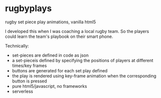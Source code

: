 # rugbyplays
rugby set piece play animations, vanilla html5

I developed this when I was coaching a local rugby team. 
So the players could learn the team's playbook on their smart phone.

Technically:

- set-pieces are defined in code as json
- a set-pieceis defined by specifying the positions of players at different times/key frames
- buttons are generated for each set play defined
- the play is rendered using key-frame animation when the corresponding button is pressed
- pure html5/javascript, no frameworks
- serverless
